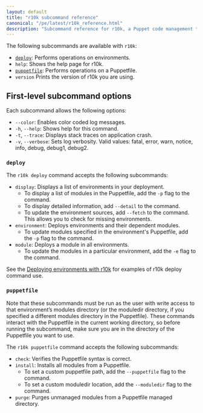 ```yaml
---
layout: default
title: "r10k subcommand reference"
canonical: "/pe/latest/r10k_reference.html"
description: "Subcommand reference for r10k, a Puppet code management tool."
---
```


[repo]: ./cmgmt_control_repo.html
[puppetfile]: ./cmgmt_puppetfile.html
[code_mgr]: ./code_mgr.html
[r10k]: ./r10k.html
[code_mgr_config]: ./code_mgr_config.html
[code_mgr_custom]: ./code_mgr_custom.html
[code_mgr_webhook]: ./code_mgr_webhook.html
[scripts]: ./code_mgr_scripts.html
[r10k_config]: ./r10k_config.html
[r10k_custom]: ./r10k_custom.html
[r10k_run]: ./r10k_run.html
[r10k_ref]: ./r10k_ref.html
[environ_dir]: {{puppet}}/environments_configuring.html

The following subcommands are available with `r10k`:

* [`deploy`](#deploy): Performs operations on environments.
* `help`: Shows the help page for r10k.
* [`puppetfile`](#puppetfile): Performs operations on a Puppetfile.
* `version` Prints the version of r10k you are using.

## First-level subcommand options

Each subcommand allows the following options:

* `--color`: Enables color coded log messages.
* `-h`, `--help`: Shows help for this command.
* `-t`, `--trace`: Displays stack traces on application crash.
* `-v`, `--verbose`: Sets log verbosity. Valid values: fatal, error, warn, notice, info, debug, debug1, debug2.

### `deploy`

The `r10k deploy` command accepts the following subcommands:

* `display`: Displays a list of environments in your deployment.
  * To display a list of modules in the Puppetfile, add the `-p` flag to the command.
  * To display detailed information, add `--detail` to the command.
  * To update the environment sources, add `--fetch` to the command. This allows you to check for missing environments.
* `environment`: Deploys environments and their dependent modules.
  * To update modules specified in the environment's Puppetfile, add the `-p` flag to the command.
* `module`: Deploys a module in all environments.
  * To update the modules in a particular environment, add the `-e` flag to the command.

See the [Deploying environments with r10k](./r10k_run.html) for examples of r10k deploy command use.

### `puppetfile`

Note that these subcommands must be run as the user with write access to that environment’s modules directory (or the moduledir directory, if you specified a different modules directory in the Puppetfile). These commands interact with the Puppetfile in the current working directory, so before running the subcommand, make sure you are in the directory of the Puppetfile you want to use.

The `r10k puppetfile` command accepts the following subcommands:

* `check`: Verifies the Puppetfile syntax is correct.
* `install`: Installs all modules from a Puppetfile.
  * To set a custom puppetfile path, add the `--puppetfile` flag to the command.
  * To set a custom moduledir location, add the `--moduledir` flag to the command.
* `purge`: Purges unmanaged modules from a Puppetfile managed directory.
